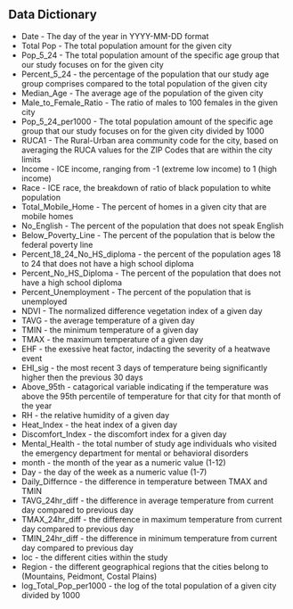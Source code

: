 ## Data Dictionary

- Date - The day of the year in YYYY-MM-DD format
- Total Pop - The total population amount for the given city
- Pop_5_24 - The total population amount of the specific age group that our study focuses on for the given city
- Percent_5_24 - the percentage of the population that our study age group comprises compared to the total population of the given city
- Median_Age - The average age of the population of the given city
- Male_to_Female_Ratio - The ratio of males to 100 females in the given city
- Pop_5_24_per1000 - The total population amount of the specific age group that our study focuses on for the given city divided by 1000
- RUCA1 - The Rural-Urban area community code for the city, based on averaging the RUCA values for the ZIP Codes that are within the city limits
- Income - ICE income, ranging from -1 (extreme low income) to 1 (high income)
- Race - ICE race, the breakdown of ratio of black population to white population
- Total_Mobile_Home - The percent of homes in a given city that are mobile homes
- No_English - The percent of the population that does not speak English
- Below_Poverty_Line - The percent of the population that is below the federal poverty line
- Percent_18_24_No_HS_diploma - the percent of the population ages 18 to 24 that does not have a high school diploma
- Percent_No_HS_Diploma - The percent of the population that does not have a high school diploma
- Percent_Unemployment - The percent of the population that is unemployed
- NDVI - The normalized difference vegetation index of a given day
- TAVG - the average temperature of a given day
- TMIN - the minimum temperature of a given day
- TMAX - the maximum temperature of a given day
- EHF - the exessive heat factor, indacting the severity of a heatwave event
- EHI_sig - the most recent 3 days of temperature being significantly higher then the previous 30 days
- Above_95th - catagorical variable indicating if the temperature was above the 95th percentile of temperature for that city for that month of the year
- RH - the relative humidity of a given day
- Heat_Index - the heat index of a given day
- Discomfort_Index - the discomfort index for a given day
- Mental_Health - the total number of study age individuals who visited the emergency department for mental or behavioral disorders
- month - the month of the year as a numeric value (1-12)
- Day - the day of the week as a numeric value (1-7)
- Daily_Differnce - the difference in temperature between TMAX and TMIN
- TAVG_24hr_diff - the difference in average temperature from current day compared to previous day
- TMAX_24hr_diff - the difference in maximum temperature from current day compared to previous day
- TMIN_24hr_diff - the difference in minimum temperature from current day compared to previous day
- loc - the different cities within the study 
- Region - the different geographical regions that the cities belong to (Mountains, Peidmont, Costal Plains)
- log_Total_Pop_per1000 - the log of the total population of a given city divided by 1000

